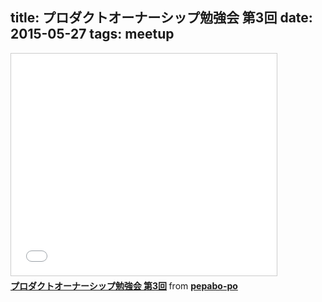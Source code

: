 title: プロダクトオーナーシップ勉強会 第3回
date: 2015-05-27
tags: meetup
---

<iframe src="//www.slideshare.net/slideshow/embed_code/key/MJt5fzqgRnXElP" width="425" height="355" frameborder="0" marginwidth="0" marginheight="0" scrolling="no" style="border:1px solid #CCC; border-width:1px; margin-bottom:5px; max-width: 100%;" allowfullscreen> </iframe> <div style="margin-bottom:5px"> <strong> <a href="//www.slideshare.net/pepabo-po/3-50796690" title="プロダクトオーナーシップ勉強会 第3回" target="_blank">プロダクトオーナーシップ勉強会 第3回</a> </strong> from <strong><a href="//www.slideshare.net/pepabo-po" target="_blank">pepabo-po</a></strong> </div>
